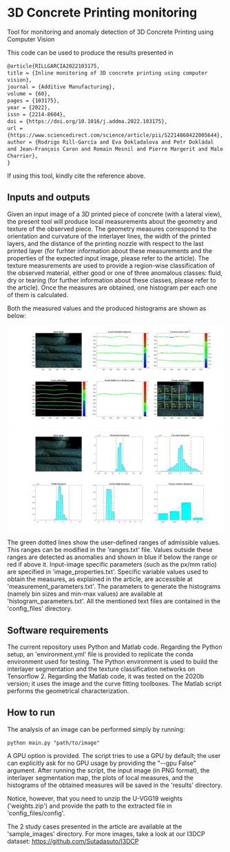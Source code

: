 # 3D Concrete Printing monitoring
Tool for monitoring and anomaly detection of 3D Concrete Printing using Computer Vision 

This code can be used to produce the results presented in

```
@article{RILLGARCIA2022103175,
title = {Inline monitoring of 3D concrete printing using computer vision},
journal = {Additive Manufacturing},
volume = {60},
pages = {103175},
year = {2022},
issn = {2214-8604},
doi = {https://doi.org/10.1016/j.addma.2022.103175},
url = {https://www.sciencedirect.com/science/article/pii/S2214860422005644},
author = {Rodrigo Rill-García and Eva Dokladalova and Petr Dokládal and Jean-François Caron and Romain Mesnil and Pierre Margerit and Malo Charrier},
}
```

If using this tool, kindly cite the reference above.

## Inputs and outputs
Given an input image of a 3D printed piece of concrete (with a lateral view), the present tool will produce local measurements about the geometry and texture of the observed piece. The geometry measures correspond to the orientation and curvature of the interlayer lines, the width of the printed layers, and the distance of the printing nozzle with respect to the last printed layer (for furhter information about these measurements and the properties of the expected input image, please refer to the article). The texture measurements are used to provide a region-wise classification of the observed material, either good or one of three anomalous classes: fluid, dry or tearing (for further information about these classes, please refer to the article). Once the measures are obtained, one histogram per each one of them is calculated.

Both the measured values and the produced histograms are shown as below:

![alt text](https://github.com/Sutadasuto/3dcp_cv_monitoring/blob/main/results/plots.png?raw=true)
![alt text](https://github.com/Sutadasuto/3dcp_cv_monitoring/blob/main/results/histograms.png?raw=true)

The green dotted lines show the user-defined ranges of admissible values.
This ranges can be modified in the 'ranges.txt' file.
Values outside these ranges are detected as anomalies and shown in blue if below the range or red if above it.
Input-image specific parameters (such as the px/mm ratio) are specified in 'image_properties.txt'.
Specific variable values used to obtain the measures, as explained in the article, are accessible at 'measurement_parameters.txt'.
The parameters to generate the histograms (namely bin sizes and min-max values) are available at 'histogram_parameters.txt'.
All the mentioned text files are contained in the 'config_files' directory.

## Software requirements
The current repository uses Python and Matlab code.
Regarding the Python setup, an 'environment.yml' file is provided to replicate the conda environment used for testing.
The Python environment is used to build the interlayer segmentation and the texture classification networks on Tensorflow 2.
Regarding the Matlab code, it was tested on the 2020b version; it uses the image and the curve fitting toolboxes. The Matlab script performs the geometrical characterization.

## How to run
The analysis of an image can be performed simply by running:

```
python main.py "path/to/image"
```

A GPU option is provided.
The script tries to use a GPU by default; the user can explicitly ask for no GPU usage by providing the "--gpu False" argument.
After running the script, the input image (in PNG format), the interlayer segmentation map, the plots of local measures, and the histograms of the obtained measures will be saved in the 'results' directory.

Notice, however, that you need to unzip the U-VGG19 weights ('weights.zip') and provide the path to the extracted file in 'config_files/config'.

The 2 study cases presented in the article are available at the 'sample_images' directory.
For more images, take a look at our I3DCP dataset: https://github.com/Sutadasuto/I3DCP
